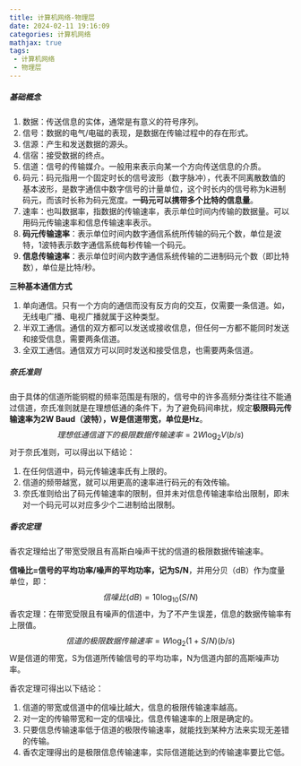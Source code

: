 ```yaml
---
title: 计算机网络-物理层
date: 2024-02-11 19:16:09
categories: 计算机网络
mathjax: true
tags:
 - 计算机网络
 - 物理层
---
```


<meta name="referrer" content="no-referrer"/>



##### 基础概念

1. 数据：传送信息的实体，通常是有意义的符号序列。
2. 信号：数据的电气/电磁的表现，是数据在传输过程中的存在形式。
3. 信源：产生和发送数据的源头。
4. 信宿：接受数据的终点。
5. 信道：信号的传输媒介。一般用来表示向某一个方向传送信息的介质。
6. 码元：码元指用一个固定时长的信号波形（数字脉冲），代表不同离散数值的基本波形，是数字通信中数字信号的计量单位，这个时长内的信号称为k进制码元，而该时长称为码元宽度。**一码元可以携带多个比特的信息量**。
7. 速率：也叫数据率，指数据的传输速率，表示单位时间内传输的数据量。可以用码元传输速率和信息传输速率表示。
8. **码元传输速率**：表示单位时间内数字通信系统所传输的码元个数，单位是波特，1波特表示数字通信系统每秒传输一个码元。
9. **信息传输速率**：表示单位时间内数字通信系统传输的二进制码元个数（即比特数），单位是比特/秒。



**三种基本通信方式**

1. 单向通信。只有一个方向的通信而没有反方向的交互，仅需要一条信道。如，无线电广播、电视广播就属于这种类型。
2. 半双工通信。通信的双方都可以发送或接收信息，但任何一方都不能同时发送和接受信息，需要两条信道。
3. 全双工通信。通信双方可以同时发送和接受信息，也需要两条信道。



##### 奈氏准则

由于具体的信道所能铜棍的频率范围是有限的，信号中的许多高频分类往往不能通过信道，奈氏准则就是在理想低通的条件下，为了避免码间串扰，规定**极限码元传输速率为2W Baud（波特），W是信道带宽，单位是Hz**。
$$
理想低通信道下的极限数据传输速率=2W\log_2V (b/s)
$$
对于奈氏准则，可以得出以下结论：

1. 在任何信道中，码元传输速率氏有上限的。
2. 信道的频带越宽，就可以用更高的速率进行码元的有效传输。
3. 奈氏准则给出了码元传输速率的限制，但并未对信息传输速率给出限制，即未对一个码元可以对应多少个二进制给出限制。



##### 香农定理

香农定理给出了带宽受限且有高斯白噪声干扰的信道的极限数据传输速率。

**信噪比=信号的平均功率/噪声的平均功率，记为S/N**，并用分贝（dB）作为度量单位，即：
$$
信噪比(dB)=10\log_{10}(S/N)
$$
香农定理：在带宽受限且有噪声的信道中，为了不产生误差，信息的数据传输率有上限值。
$$
信道的极限数据传输速率=W\log_2(1+S/N)(b/s)
$$
W是信道的带宽，S为信道所传输信号的平均功率，N为信道内部的高斯噪声功率。

香农定理可得出以下结论：

1. 信道的带宽或信道中的信噪比越大，信息的极限传输速率越高。
2. 对一定的传输带宽和一定的信噪比，信息传输速率的上限是确定的。
3. 只要信息传输速率低于信道的极限传输速率，就能找到某种方法来实现无差错的传输。
4. 香农定理得出的是极限信息传输速率，实际信道能达到的传输速率要比它低。
